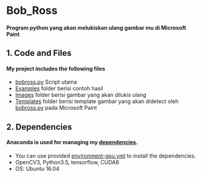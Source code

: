 # **Bob_Ross** 
#### Program python yang akan melukiskan ulang gambar mu di Microsoft Paint

## 1. Code and Files

#### My project includes the following files

* [bobross.py](bobross.py) Script utama
* [Examples](Examples) folder berisi contoh hasil
* [Images](Images) folder berisi gambar yang akan dilukis ulang
* [Templates](Templates) folder berisi template gambar yang akan didetect oleh [bobross.py](bobross.py) pada Microsoft Paint

## 2. Dependencies

#### Anaconda is used for managing my [**dependencies**](https://github.com/udacity/CarND-Term1-Starter-Kit).

* You can use provided [environment-gpu.yml](environment-gpu.yml) to install the dependencies.
* OpenCV3, Python3.5, tensorflow, CUDA8  
* OS: Ubuntu 16.04
